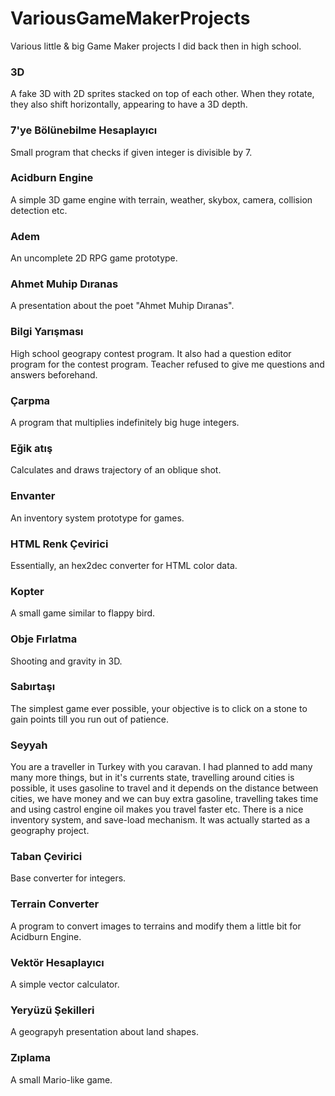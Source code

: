 # VariousGameMakerProjects

Various little & big Game Maker projects I did back then in high school.

### 3D
A fake 3D with 2D sprites stacked on top of each other. When they rotate, they also shift horizontally, appearing to have a 3D depth.
 
### 7'ye Bölünebilme Hesaplayıcı
Small program that checks if given integer is divisible by 7.
 
### Acidburn Engine
A simple 3D game engine with terrain, weather, skybox, camera, collision detection etc.

### Adem
An uncomplete 2D RPG game prototype.

### Ahmet Muhip Dıranas
A presentation about the poet "Ahmet Muhip Dıranas".

### Bilgi Yarışması
High school geograpy contest program. It also had a question editor program for the contest program. Teacher refused to give me questions and answers beforehand.

### Çarpma
A program that multiplies indefinitely big huge integers.

### Eğik atış
Calculates and draws trajectory of an oblique shot.

### Envanter
An inventory system prototype for games.

### HTML Renk Çevirici
Essentially, an hex2dec converter for HTML color data.

### Kopter
A small game similar to flappy bird.

### Obje Fırlatma
Shooting and gravity in 3D.

### Sabırtaşı
The simplest game ever possible, your objective is to click on a stone to gain points till you run out of patience.

### Seyyah
You are a traveller in Turkey with you caravan. I had planned to add many many more things, but in it's currents state, travelling around cities is possible, it uses gasoline to travel and it depends on the distance between cities, we have money and we can buy extra gasoline, travelling takes time and using castrol engine oil makes you travel faster etc. There is a nice inventory system, and save-load mechanism. It was actually started as a geography project.

### Taban Çevirici
Base converter for integers.

### Terrain Converter
A program to convert images to terrains and modify them a little bit for Acidburn Engine.

### Vektör Hesaplayıcı
A simple vector calculator.

### Yeryüzü Şekilleri
A geograpyh presentation about land shapes.

### Zıplama
A small Mario-like game.












